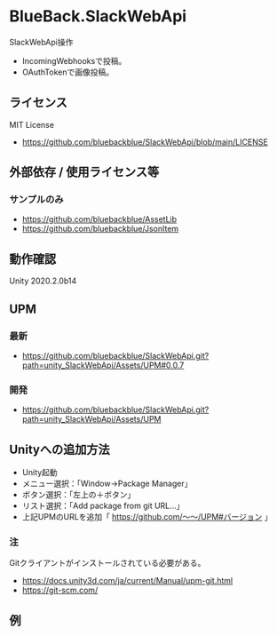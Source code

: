 # BlueBack.SlackWebApi
SlackWebApi操作
* IncomingWebhooksで投稿。
* OAuthTokenで画像投稿。

## ライセンス
MIT License
* https://github.com/bluebackblue/SlackWebApi/blob/main/LICENSE

## 外部依存 / 使用ライセンス等
### サンプルのみ
* https://github.com/bluebackblue/AssetLib
* https://github.com/bluebackblue/JsonItem

## 動作確認
Unity 2020.2.0b14

## UPM
### 最新
* https://github.com/bluebackblue/SlackWebApi.git?path=unity_SlackWebApi/Assets/UPM#0.0.7
### 開発
* https://github.com/bluebackblue/SlackWebApi.git?path=unity_SlackWebApi/Assets/UPM

## Unityへの追加方法
* Unity起動
* メニュー選択：「Window->Package Manager」
* ボタン選択：「左上の＋ボタン」
* リスト選択：「Add package from git URL...」
* 上記UPMのURLを追加「 https://github.com/～～/UPM#バージョン 」
### 注
Gitクライアントがインストールされている必要がある。
* https://docs.unity3d.com/ja/current/Manual/upm-git.html
* https://git-scm.com/

## 例
```
```


